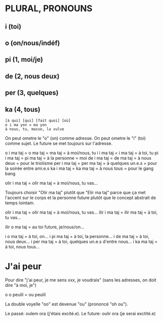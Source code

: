 # PLURAL, PRONOUNS

## i (toi)

## o (on/nous/indéf)

## pi (1, moi/je)

## de (2, nous deux)

## per (3, quelques)

## ka (4, tous)

```
[à qui] [qui] [fait quoi] [où]
o i ma yon = ma yon
à nous, tu, masse, la vulve
```

On peut ometre le "o" (on) comme adresse.
On peut ometre le "i" (toi) comme sujet.
Le future se met toujours sur l'adresse.

o i ma taj = o ma taj = ma taj = à moi/nous, tu
i i ma taj = i ma taj = à toi, tu
pi i ma taj = pi ma taj = à la personne = moi
de i ma taj = de ma taj = à nous deux = pour le triolisme
per i ma taj = per ma taj = à quelques un.e.s = pour la soirée entre ami.e.s
ka i ma taj = ka ma taj = à nous tous = pour le gang bang

olir i ma taj = olir ma taj = à moi/nous, tu vas...

Toujours choisir "Olir ma taj" plutôt que "Elir ma taj" parce que ça met l'accent sur le corps et la personne future plutôt que le concept abstrait de temps lointain.

olir i ma taj = olir ma taj = à moi/nous, tu vas...
ilir i ma taj = ilir ma taj = à toi, tu vas...

ilir o ma taj = au toi future, je/nous/on...

i o ma taj = à toi, on...
i pi ma taj = à toi, la personne...
i de ma taj = à toi, nous deux...
i per ma taj = à toi, quelques un.e.s d'entre nous...
i ka ma taj = à toi, nous tous...

# J'ai peur

Pour dire "j'ai peur, je me sens xxx, je voudrais" (sans les adresses, on doit dire "à moi, je")

o o peulil = ou peulil

La double voyelle "oo" est devenue "ou" (prononcé "oh ou").

Le passé: oulem ora (j'étais excité.e).
Le future: oulir ora (je serai exctité.e)
